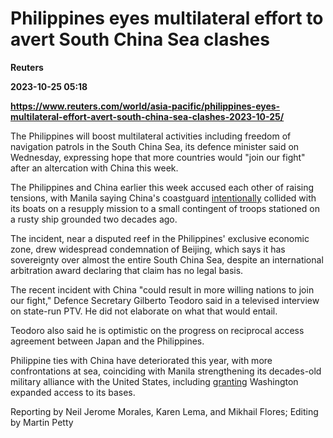 # Philippines eyes multilateral effort to avert South China Sea clashes
**Reuters**

**2023-10-25 05:18**

**https://www.reuters.com/world/asia-pacific/philippines-eyes-multilateral-effort-avert-south-china-sea-clashes-2023-10-25/**

The Philippines will boost multilateral activities including freedom of navigation patrols in the South China Sea, its defence minister said on Wednesday, expressing hope that more countries would "join our fight" after an altercation with China this week.

The Philippines and China earlier this week accused each other of raising tensions, with Manila saying China's coastguard [intentionally](https://www.reuters.com/world/asia-pacific/philippines-tells-china-stop-provocative-actions-south-china-sea-2023-10-23/) collided with its boats on a resupply mission to a small contingent of troops stationed on a rusty ship grounded two decades ago.

The incident, near a disputed reef in the Philippines' exclusive economic zone, drew widespread condemnation of Beijing, which says it has sovereignty over almost the entire South China Sea, despite an international arbitration award declaring that claim has no legal basis.

The recent incident with China "could result in more willing nations to join our fight," Defence Secretary Gilberto Teodoro said in a televised interview on state-run PTV. He did not elaborate on what that would entail.

Teodoro also said he is optimistic on the progress on reciprocal access agreement between Japan and the Philippines.

Philippine ties with China have deteriorated this year, with more confrontations at sea, coinciding with Manila strengthening its decades-old military alliance with the United States, including [granting](https://www.reuters.com/world/philippines-grants-us-greater-access-bases-amid-china-concerns-2023-02-02/) Washington expanded access to its bases.

Reporting by Neil Jerome Morales, Karen Lema, and Mikhail Flores; Editing by Martin Petty